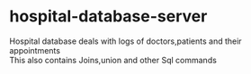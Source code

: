 # hospital-database-server
Hospital database deals with logs of doctors,patients and their appointments<br>
This also contains Joins,union and other Sql commands 